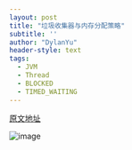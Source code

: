 ```yaml
---
layout: post
title: "垃圾收集器与内存分配策略"
subtitle: ''
author: "DylanYu"
header-style: text
tags:
  - JVM
  - Thread
  - BLOCKED
  - TIMED_WAITING
---
```


<a href="https://blog.csdn.net/pange1991/article/details/53860651" target="_blank">原文地址</a>

 ![image](https://dylanblog.github.io/img/in-post/2018-11-15-jvm-thread.jpeg)